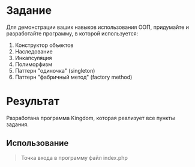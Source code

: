 # Задание

Для демонстрации ваших навыков использования ООП, придумайте и разработайте программу, в которой
используется:
1. Конструктор объектов
2. Наследование
3. Инкапсуляция
4. Полиморфизм
5. Паттерн "одиночка" (singleton)
6. Паттерн "фабричный метод" (factory method)

# Результат

Разработана программа Kingdom,
которая реализует все пункты задания.


## Использование
>Точка входа в программу файл index.php
